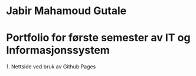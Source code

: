 <html>
<head>
<meta charset="utf-8">
<meta name="viewport" content="width=device-width, initial-scale=1">
<h1>Jabir Mahamoud Gutale</h1>
</head>
<body>
<h1>Portfolio for første semester av IT og Informasjonssystem</h1>
<article>
  1. Nettside ved bruk av Github Pages
</article>
</body>
</html>
